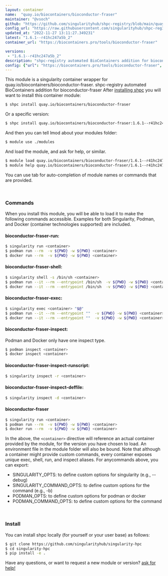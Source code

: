```yaml
---
layout: container
name:  "quay.io/biocontainers/bioconductor-fraser"
maintainer: "@vsoch"
github: "https://github.com/singularityhub/shpc-registry/blob/main/quay.io/biocontainers/bioconductor-fraser/container.yaml"
config_url: "https://raw.githubusercontent.com/singularityhub/shpc-registry/main/quay.io/biocontainers/bioconductor-fraser/container.yaml"
updated_at: "2022-11-27 13:11:27.349231"
latest: "1.6.1--r41hc247a5b_2"
container_url: "https://biocontainers.pro/tools/bioconductor-fraser"

versions:
 - "1.6.1--r41hc247a5b_2"
description: "shpc-registry automated BioContainers addition for bioconductor-fraser"
config: {"url": "https://biocontainers.pro/tools/bioconductor-fraser", "maintainer": "@vsoch", "description": "shpc-registry automated BioContainers addition for bioconductor-fraser", "latest": {"1.6.1--r41hc247a5b_2": "sha256:96a57a428bd816e508ffe1bfeeed028ebb58019aead777fc56354873699abbbb"}, "tags": {"1.6.1--r41hc247a5b_2": "sha256:96a57a428bd816e508ffe1bfeeed028ebb58019aead777fc56354873699abbbb"}, "docker": "quay.io/biocontainers/bioconductor-fraser"}
---
```


This module is a singularity container wrapper for quay.io/biocontainers/bioconductor-fraser.
shpc-registry automated BioContainers addition for bioconductor-fraser
After [installing shpc](#install) you will want to install this container module:


```bash
$ shpc install quay.io/biocontainers/bioconductor-fraser
```

Or a specific version:

```bash
$ shpc install quay.io/biocontainers/bioconductor-fraser:1.6.1--r41hc247a5b_2
```

And then you can tell lmod about your modules folder:

```bash
$ module use ./modules
```

And load the module, and ask for help, or similar.

```bash
$ module load quay.io/biocontainers/bioconductor-fraser/1.6.1--r41hc247a5b_2
$ module help quay.io/biocontainers/bioconductor-fraser/1.6.1--r41hc247a5b_2
```

You can use tab for auto-completion of module names or commands that are provided.

<br>

### Commands

When you install this module, you will be able to load it to make the following commands accessible.
Examples for both Singularity, Podman, and Docker (container technologies supported) are included.

#### bioconductor-fraser-run:

```bash
$ singularity run <container>
$ podman run --rm  -v ${PWD} -w ${PWD} <container>
$ docker run --rm  -v ${PWD} -w ${PWD} <container>
```

#### bioconductor-fraser-shell:

```bash
$ singularity shell -s /bin/sh <container>
$ podman run --it --rm --entrypoint /bin/sh  -v ${PWD} -w ${PWD} <container>
$ docker run --it --rm --entrypoint /bin/sh  -v ${PWD} -w ${PWD} <container>
```

#### bioconductor-fraser-exec:

```bash
$ singularity exec <container> "$@"
$ podman run --it --rm --entrypoint ""  -v ${PWD} -w ${PWD} <container> "$@"
$ docker run --it --rm --entrypoint ""  -v ${PWD} -w ${PWD} <container> "$@"
```

#### bioconductor-fraser-inspect:

Podman and Docker only have one inspect type.

```bash
$ podman inspect <container>
$ docker inspect <container>
```

#### bioconductor-fraser-inspect-runscript:

```bash
$ singularity inspect -r <container>
```

#### bioconductor-fraser-inspect-deffile:

```bash
$ singularity inspect -d <container>
```



#### bioconductor-fraser

```bash
$ singularity run <container>
$ podman run --rm  -v ${PWD} -w ${PWD} <container>
$ docker run --rm  -v ${PWD} -w ${PWD} <container>
```


In the above, the `<container>` directive will reference an actual container provided
by the module, for the version you have chosen to load. An environment file in the
module folder will also be bound. Note that although a container
might provide custom commands, every container exposes unique exec, shell, run, and
inspect aliases. For anycommands above, you can export:

 - SINGULARITY_OPTS: to define custom options for singularity (e.g., --debug)
 - SINGULARITY_COMMAND_OPTS: to define custom options for the command (e.g., -b)
 - PODMAN_OPTS: to define custom options for podman or docker
 - PODMAN_COMMAND_OPTS: to define custom options for the command

<br>

### Install

You can install shpc locally (for yourself or your user base) as follows:

```bash
$ git clone https://github.com/singularityhub/singularity-hpc
$ cd singularity-hpc
$ pip install -e .
```

Have any questions, or want to request a new module or version? [ask for help!](https://github.com/singularityhub/singularity-hpc/issues)